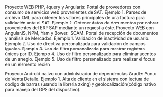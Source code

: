 Proyecto WEB PHP, Jquery y Angularjs: 
	Portal de proveedores con consumo de servicios web provenientes de SAT.
		Ejemplo 1. Parseo de archivo XML para obtener los valores principales de una factura para validación ante el SAT.
		Ejemplo 2. Obtener datos de documentos por cobrar provenientes del ERP SAP mediante un request a éste.
Proyecto WEB con AngularJS, NPM, Yarn y Bower.
	ISCAM. Portal de recepción de documentos y análisis de Mercados.
		Ejemplo 1. Validación de inactividad de usuario.
		Ejemplo 2. Uso de directiva personalizada para validación de campos iguales.
		Ejemplo 3. Uso de filtro personalizado para mostrar registros únicos por ID. 
		Ejemplo 4. Uso de filtro personalizado para eliminar acentos de un arreglo.
		Ejemplo 5. Uso de filtro personalizado para realizar el focus en un elemento recien

Proyecto Android nativo con administrador de dependencias Gradle:
	Punto de Venta Detalle.
		Ejemplo 1. Alta de cliente en el sistema con lectura de codigo de barras (usando la libreria zxing) y geolocalización(código nativo para manejo del GPS del dispositivo).

